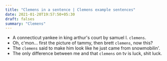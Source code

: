 ```yaml
---
title: "Clemens in a sentence | Clemens example sentences"
date: 2021-01-20T19:57:50+05:30
draft: falses
summary: "Clemens"
---
```

- A connecticut yankee in king arthur's court by samuel l. `clemens`.
- Oh, c'mon... first the picture of tammy, then brett `clemens`, now this?
- The `clemens` said to make him look like he just came from snowmobilin'.
- The only difference between me and that `clemens` on tv is luck, shit luck.
                 
